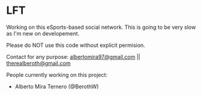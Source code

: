 # LFT

Working on this eSports-based social network.
This is going to be very slow as I'm new on developement.

Please do NOT use this code without explicit permision.

Contact for any purpose: albertomira97@gmail.com || therealberoth@gmail.com

People currently working on this project:
- Alberto Mira Ternero (@BerothW)
